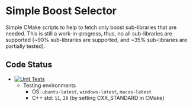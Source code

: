 # Simple Boost Selector

Simple CMake scripts to help to fetch only boost sub-libraries that are needed.
This is still a work-in-progress, thus, no all sub-libraries are supported
(~90% sub-libraries are supported, and ~35% sub-libraries are partially tested).

## Code Status
- [![Unit Tests](https://github.com/zhenghaven/SimpleBoostSelector/actions/workflows/unit-tests.yaml/badge.svg?branch=main)](https://github.com/zhenghaven/SimpleBoostSelector/actions/workflows/unit-tests.yaml)
	- Testing environments
		- OS: `ubuntu-latest`, `windows-latest`, `macos-latest`
		- C++ std: `11`, `20` (by setting CXX_STANDARD in CMake)
